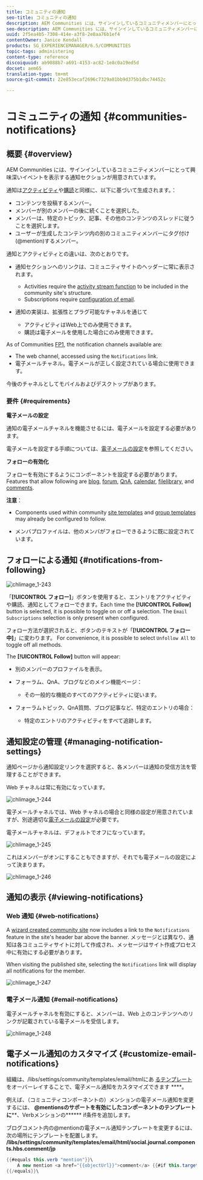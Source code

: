 ```yaml
---
title: コミュニティの通知
seo-title: コミュニティの通知
description: AEM Communities には、サインインしているコミュニティメンバーにとって興味深いイベントを表示する通知が用意されています
seo-description: AEM Communities には、サインインしているコミュニティメンバーにとって興味深いイベントを表示する通知が用意されています
uuid: 2f5ea4b5-7308-414e-a3f8-2e8aa76b1ef4
contentOwner: Janice Kendall
products: SG_EXPERIENCEMANAGER/6.5/COMMUNITIES
topic-tags: administering
content-type: reference
discoiquuid: ab9088b7-a691-4153-ac82-1e8c0a19ed5d
docset: aem65
translation-type: tm+mt
source-git-commit: 22e853ecaf2696c7329a81bb9d375b1dbc74452c

---
```



# コミュニティの通知 {#communities-notifications}

## 概要 {#overview}

AEM Communities には、サインインしているコミュニティメンバーにとって興味深いイベントを表示する通知セクションが用意されています。

通知は[アクティビティ](/help/communities/essentials-activities.md)や[購読](/help/communities/subscriptions.md)と同様に、以下に基づいて生成されます。：

* コンテンツを投稿するメンバー。
* メンバーが別のメンバーの後に続くことを選択した。
* メンバーは、特定のトピック、記事、その他のコンテンツのスレッドに従うことを選択します。
* ユーザーが生成したコンテンツ内の別のコミュニティメンバーにタグ付け(@mention)するメンバー。

通知とアクティビティとの違いは、次のとおりです。

* 通知セクションへのリンクは、コミュニティサイトのヘッダーに常に表示されます。

   * Activities require the [activity stream function](/help/communities/functions.md#activity-stream-function) to be included in the community site&#39;s structure.
   * Subscriptions require [configuration of email](/help/communities/email.md).

* 通知の実装は、拡張性とプラグ可能なチャネルを通じて

   * アクティビティはWeb上でのみ使用できます。
   * 購読は電子メールを使用した場合にのみ使用できます。

As of Communities [FP1](/help/communities/deploy-communities.md#latestfeaturepack), the notification channels available are:

* The web channel, accessed using the `Notifications` link.
* 電子メールチャネル。電子メールが正しく設定されている場合に使用できます。

今後のチャネルとしてモバイルおよびデスクトップがあります。

### 要件 {#requirements}

**電子メールの設定**

通知の電子メールチャネルを機能させるには、電子メールを設定する必要があります。

電子メールを設定する手順については、[電子メールの設定](/help/communities/analytics.md)を参照してください。

**フォローの有効化**

フォローを有効にするようにコンポーネントを設定する必要があります。Features that allow following are [blog](/help/communities/blog-feature.md), [forum](/help/communities/forum.md), [QnA](/help/communities/working-with-qna.md), [calendar](/help/communities/calendar.md), [filelibrary](/help/communities/file-library.md), and [comments](/help/communities/comments.md).

**注意**：

* Components used within community [site templates](/help/communities/sites.md) and [group templates](/help/communities/tools-groups.md) may already be configured to follow.

* メンバプロファイルは、他のメンバがフォローできるように既に設定されています。

## フォローによる通知 {#notifications-from-following}

![chlimage_1-243](assets/chlimage_1-243.png)

「**[!UICONTROL フォロー]**」ボタンを使用すると、エントリをアクティビティや購読、通知としてフォローできます。Each time the **[!UICONTROL Follow]** button is selected, it is possible to toggle on or off a selection. The `Email Subscriptions` selection is only present when configured.

フォロー方法が選択されると、ボタンのテキストが「**[!UICONTROL フォロー中]**」に変わります。 For convenience, it is possible to select `Unfollow All` to toggle off all methods.

The **[!UICONTROL Follow]** button will appear:

* 別のメンバーのプロファイルを表示。
* フォーラム、QnA、ブログなどのメイン機能ページ：

   * その一般的な機能のすべてのアクティビティに従います。

* フォーラムトピック、QnA質問、ブログ記事など、特定のエントリの場合：

   * 特定のエントリのアクティビティをすべて追跡します。

## 通知設定の管理 {#managing-notification-settings}

通知ページから通知設定リンクを選択すると、各メンバーは通知の受信方法を管理することができます。

Web チャネルは常に有効になっています。

![chlimage_1-244](assets/chlimage_1-244.png)

電子メールチャネルでは、Web チャネルの場合と同様の設定が用意されていますが、別途適切な[電子メールの設定](/help/communities/email.md)が必要です。

電子メールチャネルは、デフォルトでオフになっています。

![chlimage_1-245](assets/chlimage_1-245.png)

これはメンバーがオンにすることもできますが、それでも電子メールの設定によって決まります。

![chlimage_1-246](assets/chlimage_1-246.png)

## 通知の表示 {#viewing-notifications}

### Web 通知 {#web-notifications}

A [wizard created community site](/help/communities/sites-console.md) now includes a link to the `Notifications` feature in the site&#39;s header bar above the banner. メッセージとは異なり、通知は各コミュニティサイトに対して作成され、メッセージはサイト作成プロセス中に有効にする必要があります。

When visiting the published site, selecting the `Notifications` link will display all notifications for the member.

![chlimage_1-247](assets/chlimage_1-247.png)

### 電子メール通知 {#email-notifications}

電子メールチャネルを有効にすると、メンバーは、Web 上のコンテンツへのリンクが記載されている電子メールを受信します。

![chlimage_1-248](assets/chlimage_1-248.png)

## 電子メール通知のカスタマイズ {#customize-email-notifications}

組織は、/libs/settings/community/templates/email/htmlにあ [るテンプレート](/help/communities/client-customize.md#overlays) をオーバーレイすることで、電子メール通知をカスタマイズできます ****。

例えば、（コミュニティコンポーネントの）メンションの電子メール通知を変更するには、 **@mentionsのサポートを有効にしたコンポーネントのテンプレートに****、Verbメンションの****** if条件を追加します。

ブログコメント内の@mentionの電子メール通知テンプレートを変更するには、次の場所にテンプレートを配置します。 **/libs/settings/community/templates/email/html/social.journal.components.hbs.comment/jp**

```java
{{#equals this.verb "mention"}}\
    A new mention <a href="{{objectUrl}}">comment</a> {{#if this.target.properties.[jcr:title]}}to the article "{{{target.displayName}}}" {{/if}}was added by {{{user.name}}} on {{dateUtil this.published format="EEE, d MMM yyyy HH:mm:ss z"}}.\n \
{{/equals}}\
```

